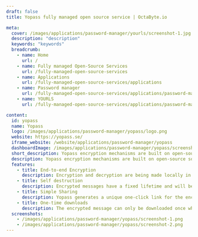 ```yaml
---
draft: false
title: Yopass fully managed open source service | OctaByte.io

meta:
  cover: /images/applications/password-manager/yourls/screenshot-1.jpg
  description: "description"
  keywords: "keywords"
  breadcrumb:
    - name: Home
      url: /
    - name: Fully managed Open-Source Services
      url: /fully-managed-open-source-services
    - name: Applications
      url: /fully-managed-open-source-services/applications
    - name: Password manager
      url: /fully-managed-open-source-services/applications/password-manager
    - name: YOURLS
      url: /fully-managed-open-source-services/applications/password-manager/yourls

content:
  id: yopass
  name: Yopass
  logo: /images/applications/password-manager/yopass/logo.png
  website: https://yopass.se/
  iframe_website: /website/applications/password-manager/yopass
  dashboardImage: /images/applications/password-manager/yopass/screenshot-1.png
  short_description: Yopass encryption mechanisms are built on open-source software meaning full transparency with the possibility to audit and submit features.
  description: Yopass encryption mechanisms are built on open-source software meaning full transparency with the possibility to audit and submit features.
  features:
    - title: End-to-end Encryption
      description: Encryption and decryption are being made locally in the browser. The key is never stored with yopass.
    - title: Self destruction
      description: Encrypted messages have a fixed lifetime and will be deleted automatically after expiration.
    - title: Simple Sharing
      description: Yopass generates a unique one-click link for the encrypted file or message. The decryption password can alternatively be sent separately.
    - title: One-time downloads
      description: The encrypted message can only be downloaded once which reduces the risk of someone peeking at your secrets.
  screenshots:
    - /images/applications/password-manager/yopass/screenshot-1.png
    - /images/applications/password-manager/yopass/screenshot-2.png
---
```

